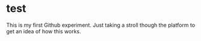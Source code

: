 # test
This is my first Github experiment. Just taking a stroll though the platform to get an idea of how this works.
